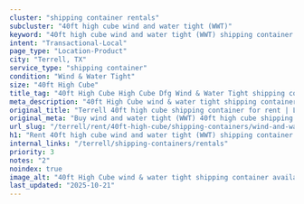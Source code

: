 ```yaml
---
cluster: "shipping container rentals"
subcluster: "40ft high cube wind and water tight (WWT)"
keyword: "40ft high cube wind and water tight (WWT) shipping container for rent Terrell, TX"
intent: "Transactional-Local"
page_type: "Location-Product"
city: "Terrell, TX"
service_type: "shipping container"
condition: "Wind & Water Tight"
size: "40ft High Cube"
title_tag: "40ft High Cube High Cube Dfg Wind & Water Tight shipping container Sales in Terrell | LC Container"
meta_description: "40ft High Cube wind & water tight shipping container sales in Terrell. High cube containers with extra height. Fast delivery, competitive pricing. Serving shipping containers area. Quote ID: 95H. Call (214) 524-4168 for your free quote today."
original_title: "Terrell 40ft high cube shipping container for rent | LC"
original_meta: "Buy wind and water tight (WWT) 40ft high cube shipping container rent with local delivery in Terrell, TX. LC Container — local Since 2003. Request a fast quote today."
url_slug: "/terrell/rent/40ft-high-cube/shipping-containers/wind-and-water-tight-wwt"
h1: "Rent 40ft high cube wind and water tight (WWT) shipping container in Terrell"
internal_links: "/terrell/shipping-containers/rentals"
priority: 3
notes: "2"
noindex: true
image_alt: "40ft High Cube wind & water tight shipping container available for delivery in Terrell"
last_updated: "2025-10-21"
---
```


<!-- TODO: Add unique city/inventory copy, images, and internal links here. -->

